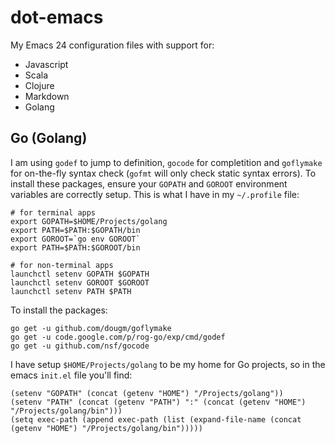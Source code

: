# dot-emacs

My Emacs 24 configuration files with support for:

* Javascript
* Scala
* Clojure
* Markdown
* Golang

## Go (Golang)

I am using `godef` to jump to definition, `gocode` for completition
and `goflymake` for on-the-fly syntax check (`gofmt` will only check
static syntax errors). To install these packages, ensure your `GOPATH`
and `GOROOT` environment variables are correctly setup. This is what I
have in my `~/.profile` file:

    # for terminal apps
    export GOPATH=$HOME/Projects/golang
    export PATH=$PATH:$GOPATH/bin
    export GOROOT=`go env GOROOT`
    export PATH=$PATH:$GOROOT/bin

    # for non-terminal apps
    launchctl setenv GOPATH $GOPATH
    launchctl setenv GOROOT $GOROOT
    launchctl setenv PATH $PATH

To install the packages:

    go get -u github.com/dougm/goflymake
    go get -u code.google.com/p/rog-go/exp/cmd/godef
    go get -u github.com/nsf/gocode

I have setup `$HOME/Projects/golang` to be my home for Go projects, so
in the emacs `init.el` file you'll find:

    (setenv "GOPATH" (concat (getenv "HOME") "/Projects/golang"))
    (setenv "PATH" (concat (getenv "PATH") ":" (concat (getenv "HOME") "/Projects/golang/bin")))
    (setq exec-path (append exec-path (list (expand-file-name (concat (getenv "HOME") "/Projects/golang/bin")))))

